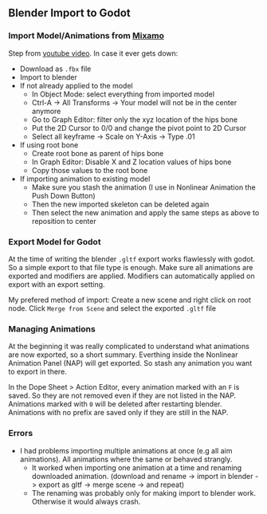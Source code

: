 ## Blender Import to Godot

### Import Model/Animations from [Mixamo](https://www.mixamo.com/)
Step from [youtube video](https://www.youtube.com/watch?v=3Hk9ljcS1Ro). In case it ever gets down:
  - Download as `.fbx` file
  - Import to blender
  - If not already applied to the model
	- In Object Mode: select everything from imported model
	- Ctrl-A -> All Transforms -> Your model will not be in the center anymore
	- Go to Graph Editor: filter only the xyz location of the hips bone
	- Put the 2D Cursor to 0/0 and change the pivot point to 2D Cursor
	- Select all keyframe -> Scale on Y-Axis -> Type .01
  - If using root bone
	- Create root bone as parent of hips bone
	- In Graph Editor: Disable X and Z location values of hips bone
	- Copy those values to the root bone
  - If importing animation to existing model
	- Make sure you stash the animation (I use in Nonlinear Animation the Push Down Button)
	- Then the new imported skeleton can be deleted again
	- Then select the new animation and apply the same steps as above to reposition to center

### Export Model for Godot
At the time of writing the blender `.gltf` export works flawlessly with godot. So a simple
export to that file type is enough. Make sure all animations are exported and modifiers
are applied. Modifiers can automatically applied on export with an export setting.

My prefered method of import: Create a new scene and right click on root node. Click
`Merge from Scene` and select the exported `.gltf` file

### Managing Animations
At the beginning it was really complicated to understand what animations are now exported, so
a short summary. Everthing inside the Nonlinear Animation Panel (NAP) will get exported. So stash
any animation you want to export in there.

In the Dope Sheet > Action Editor, every animation marked with an `F` is saved. So they are not
removed even if they are not listed in the NAP. Animations marked with `0` will be deleted after
restarting blender. Animations with no prefix are saved only if they are still in the NAP.

### Errors
 - I had problems importing multiple animations at once (e.g all aim animations). All animations
 where the same or behaved strangly.
 	- It worked when importing one animation at a time and renaming downloaded animation.
 	(download and rename -> import in blender -> export as gltf -> merge scene -> and repeat)
	- The renaming was probably only for making import to blender work. Otherwise it would
	always crash.
